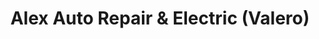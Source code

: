 ---
title: "Alex Auto Repair & Electric (Valero)"
url: /montebello/alex-auto-repair-and-electric-valero/
shop: car repair
---